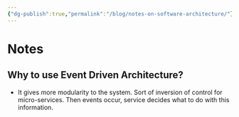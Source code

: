 ```yaml
---
{"dg-publish":true,"permalink":"/blog/notes-on-software-architecture/"}
---
```


# Notes

## Why to use Event Driven Architecture?
- It gives more modularity to the system. Sort of inversion of control for micro-services. Then events occur, service decides what to do with this information. 